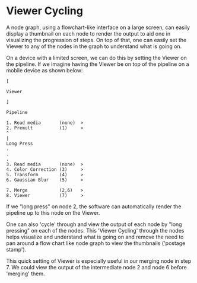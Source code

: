 # Viewer Cycling

A node graph, using a flowchart-like interface on a large screen, can easily display a thumbnail on each node to render the output to aid one in visualizing the progression of steps. On top of that, one can easily set the Viewer to any of the nodes in the graph to understand what is going on.
 
On a device with a limited screen, we can do this by setting the Viewer on the pipeline. If we imagine having the Viewer be on top of the pipeline on a mobile device as shown below:
  
    [
 
    Viewer
 
    ]
 
    Pipeline
 
    1. Read media       (none)  >
    2. Premult          (1)     >
    ^
    |
    Long Press
    .
    .
    .
    3. Read media       (none)  >
    4. Color Correction (3)     >
    5. Transform        (4)     >
    6. Gaussian Blur    (5)     >
 
    7. Merge            (2,6)   >
    8. Viewer           (7)     >
 
If we "long press" on node 2, the software can automatically render the pipeline up to this node on the Viewer.
 
One can also 'cycle' through and view the output of each node by "long pressing" on each of the nodes. This 'Viewer Cycling' through the nodes helps visualize and understand what is going on and remove the need to pan around a flow chart like node graph to view the thumbnails ('postage stamp').
 
This quick setting of Viewer is especially useful in our merging node in step 7. We could view the output of the intermediate node 2 and node 6 before 'merging' them.
 
 

